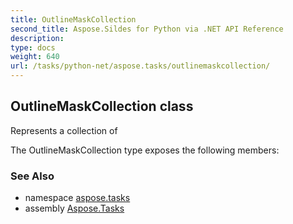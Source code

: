 ```yaml
---
title: OutlineMaskCollection
second_title: Aspose.Sildes for Python via .NET API Reference
description: 
type: docs
weight: 640
url: /tasks/python-net/aspose.tasks/outlinemaskcollection/
---
```


## OutlineMaskCollection class

Represents a collection of

The OutlineMaskCollection type exposes the following members:

### See Also

* namespace [aspose.tasks](/tasks/python-net/aspose.tasks/)
* assembly [Aspose.Tasks](/tasks/python-net/)

